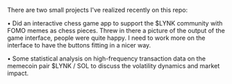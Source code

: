 There are two small projects I've realized recently on this repo:

• Did an interactive chess game app to support the $LYNK community with FOMO memes as chess pieces.
Threw in there a picture of the output of the game interface, people were quite happy. I need to work more on the interface to have the buttons fitting in a nicer way.

• Some statistical analysis on high-frequency transaction data on the memecoin pair $LYNK / SOL to discuss the volatility dynamics and market impact.
